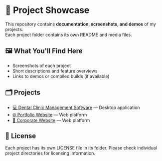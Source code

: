 # 📁 Project Showcase

This repository contains **documentation, screenshots, and demos** of my projects.  
Each project folder contains its own README and media files.

## 🖼 What You'll Find Here
- Screenshots of each project
- Short descriptions and feature overviews
- Links to demos or compiled builds (if available)

## 🗂 Projects
- [💻 Dental Clinic Management Software](Dental/README.md) — Desktop application
- [🌐 Portfolio Website](Portfolio/README.md) — Web platform
- [🏢 Corporate Website](Corporate/README.md) — Web platform

## 📜 License
Each project has its own LICENSE file in its folder. Please check individual project directories for licensing information.

